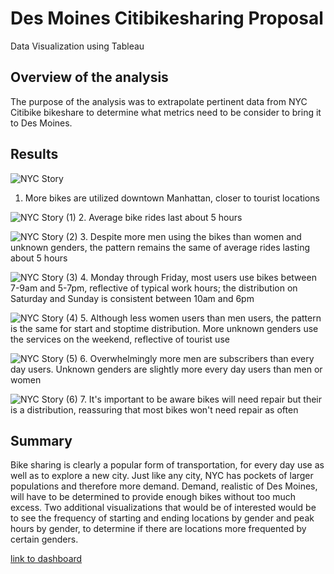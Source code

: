 # Des Moines Citibikesharing Proposal
Data Visualization using Tableau

## Overview of the analysis
The purpose of the analysis was to extrapolate pertinent data from NYC Citibike bikeshare to determine what metrics need to be consider to bring it to Des Moines.

## Results
![NYC Story](https://user-images.githubusercontent.com/88955412/142131846-59a6d7c4-8597-4544-b062-e935c1da7d4c.png)
1. More bikes are utilized downtown Manhattan, closer to tourist locations

![NYC Story (1)](https://user-images.githubusercontent.com/88955412/142131956-717dfdea-dc8b-4414-87c6-d0ced54ad063.png)
2. Average bike rides last about 5 hours

![NYC Story (2)](https://user-images.githubusercontent.com/88955412/142132006-428fad85-76c5-453d-8f0f-a024e41a94a2.png)
3. Despite more men using the bikes than women and unknown genders, the pattern remains the same of average rides lasting about 5 hours

![NYC Story (3)](https://user-images.githubusercontent.com/88955412/142132078-3f9f68fa-4520-43ec-8a88-5afecfa34e17.png)
4. Monday through Friday, most users use bikes between 7-9am and 5-7pm, reflective of typical work hours; the distribution on Saturday and Sunday is consistent between 10am and 6pm

![NYC Story (4)](https://user-images.githubusercontent.com/88955412/142132291-a29334ef-0421-4ea3-81bb-0bc77565efdf.png)
5. Although less women users than men users, the pattern is the same for start and stoptime distribution. More unknown genders use the services on the weekend, reflective of tourist use

![NYC Story (5)](https://user-images.githubusercontent.com/88955412/142132532-272b8e00-04fe-4229-8344-a08e59a14eaa.png)
6. Overwhelmingly more men are subscribers than every day users. Unknown genders are slightly more every day users than men or women

![NYC Story (6)](https://user-images.githubusercontent.com/88955412/142132594-69419cca-6a05-4c90-a1b2-fb5799ba7c0b.png)
7. It's important to be aware bikes will need repair but their is a distribution, reassuring that most bikes won't need repair as often

## Summary
Bike sharing is clearly a popular form of transportation, for every day use as well as to explore a new city. Just like any city, NYC has pockets of larger populations and therefore more demand. Demand, realistic of Des Moines, will have to be determined to provide enough bikes without too much excess. Two additional visualizations that would be of interested would be to see the frequency of starting and ending locations by gender and peak hours by gender, to determine if there are locations more frequented by certain genders.

[link to dashboard](https://public.tableau.com/app/profile/jaimie2837/viz/CitiBikeNYCtoDesMoinesChallenge/NYCStory?publish=yes)
